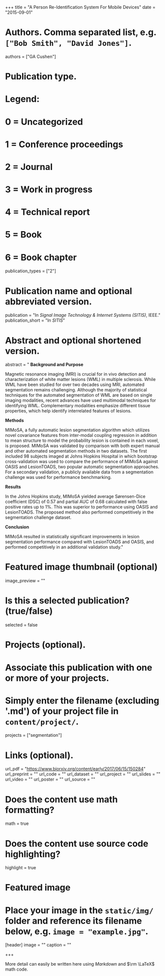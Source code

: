 +++
title = "A Person Re-Identification System For Mobile Devices"
date = "2015-09-01"

# Authors. Comma separated list, e.g. `["Bob Smith", "David Jones"]`.
authors = ["GA Cushen"]

# Publication type.
# Legend:
# 0 = Uncategorized
# 1 = Conference proceedings
# 2 = Journal
# 3 = Work in progress
# 4 = Technical report
# 5 = Book
# 6 = Book chapter
publication_types = ["2"]

# Publication name and optional abbreviated version.
publication = "In *Signal Image Technology & Internet Systems (SITIS)*, IEEE."
publication_short = "In *SITIS*"

# Abstract and optional shortened version.
abstract = "
__Background and Purpose__

Magnetic resonance imaging (MRI) is crucial for in vivo detection and characterization of white matter lesions (WML) in multiple sclerosis. While WML have been studied for over two decades using MRI, automated segmentation remains challenging. Although the majority of statistical techniques for the automated segmentation of WML are based on single imaging modalities, recent advances have used multimodal techniques for identifying WML. Complementary modalities emphasize different tissue properties, which help identify interrelated features of lesions. 

__Methods__

MIMoSA, a fully automatic lesion segmentation algorithm which utilizes novel covariance features from inter-modal coupling regression in addition to mean structure to model the probability lesion is contained in each voxel, is proposed. MIMoSA was validated by comparison with both expert manual and other automated segmentation methods in two datasets. The first included 98 subjects imaged at Johns Hopkins Hospital in which bootstrap cross-validation was used to compare the performance of MIMoSA against OASIS and LesionTOADS, two popular automatic segmentation approaches. For a secondary validation, a publicly available data from a segmentation challenge was used for performance benchmarking.

__Results__

In the Johns Hopkins study, MIMoSA yielded average Sørensen-Dice coefficient (DSC) of 0.57 and partial AUC of 0.68 calculated with false positive rates up to 1%. This was superior to performance using OASIS and LesionTOADS. The proposed method also performed competitively in the segmentation challenge dataset.

__Conclusion__

MIMoSA resulted in statistically significant improvements in lesion segmentation performance compared with LesionTOADS and OASIS, and performed competitively in an additional validation study."

# Featured image thumbnail (optional)
image_preview = ""

# Is this a selected publication? (true/false)
selected = false

# Projects (optional).
#   Associate this publication with one or more of your projects.
#   Simply enter the filename (excluding '.md') of your project file in `content/project/`.
projects = ["segmentation"]

# Links (optional).
url_pdf = "https://www.biorxiv.org/content/early/2017/06/15/150284"
url_preprint = ""
url_code = ""
url_dataset = ""
url_project = ""
url_slides = ""
url_video = ""
url_poster = ""
url_source = ""

# Does the content use math formatting?
math = true

# Does the content use source code highlighting?
highlight = true

# Featured image
# Place your image in the `static/img/` folder and reference its filename below, e.g. `image = "example.jpg"`.
[header]
image = ""
caption = ""

+++

More detail can easily be written here using *Markdown* and $\rm \LaTeX$ math code.

